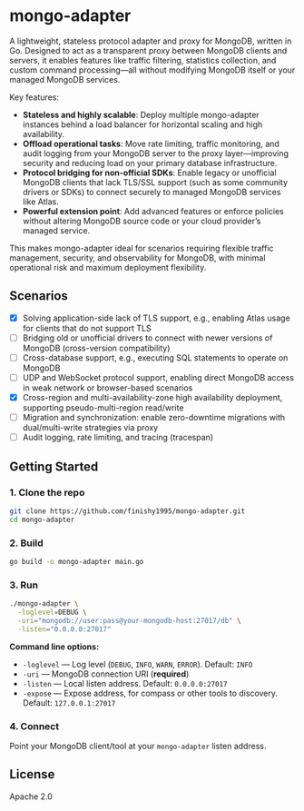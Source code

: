 # mongo-adapter

A lightweight, stateless protocol adapter and proxy for MongoDB, written in Go.
Designed to act as a transparent proxy between MongoDB clients and servers, it enables features like traffic filtering, statistics collection, and custom command processing—all without modifying MongoDB itself or your managed MongoDB services.

Key features:

- **Stateless and highly scalable**: Deploy multiple mongo-adapter instances behind a load balancer for horizontal scaling and high availability.
- **Offload operational tasks**: Move rate limiting, traffic monitoring, and audit logging from your MongoDB server to the proxy layer—improving security and reducing load on your primary database infrastructure.
- **Protocol bridging for non-official SDKs**: Enable legacy or unofficial MongoDB clients that lack TLS/SSL support (such as some community drivers or SDKs) to connect securely to managed MongoDB services like Atlas.
- **Powerful extension point**: Add advanced features or enforce policies without altering MongoDB source code or your cloud provider’s managed service.

This makes mongo-adapter ideal for scenarios requiring flexible traffic management, security, and observability for MongoDB, with minimal operational risk and maximum deployment flexibility.

## Scenarios

- [x] Solving application-side lack of TLS support, e.g., enabling Atlas usage for clients that do not support TLS
- [ ] Bridging old or unofficial drivers to connect with newer versions of MongoDB (cross-version compatibility)
- [ ] Cross-database support, e.g., executing SQL statements to operate on MongoDB
- [ ] UDP and WebSocket protocol support, enabling direct MongoDB access in weak network or browser-based scenarios
- [x] Cross-region and multi-availability-zone high availability deployment, supporting pseudo-multi-region read/write
- [ ] Migration and synchronization: enable zero-downtime migrations with dual/multi-write strategies via proxy
- [ ] Audit logging, rate limiting, and tracing (tracespan)

## Getting Started

### 1. Clone the repo

```sh
git clone https://github.com/finishy1995/mongo-adapter.git
cd mongo-adapter
```

### 2. Build

```sh
go build -o mongo-adapter main.go
```

### 3. Run

```sh
./mongo-adapter \
  -loglevel=DEBUG \
  -uri="mongodb://user:pass@your-mongodb-host:27017/db" \
  -listen="0.0.0.0:27017"
```

**Command line options:**

- `-loglevel` — Log level (`DEBUG`, `INFO`, `WARN`, `ERROR`). Default: `INFO`
- `-uri` — MongoDB connection URI (**required**)
- `-listen` — Local listen address. Default: `0.0.0.0:27017`
- `-expose` — Expose address, for compass or other tools to discovery. Default: `127.0.0.1:27017`

### 4. Connect

Point your MongoDB client/tool at your `mongo-adapter` listen address.

## License

Apache 2.0
